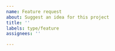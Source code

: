 ```yaml
---
name: Feature request
about: Suggest an idea for this project
title: ''
labels: type/feature
assignees: ''

---
```

